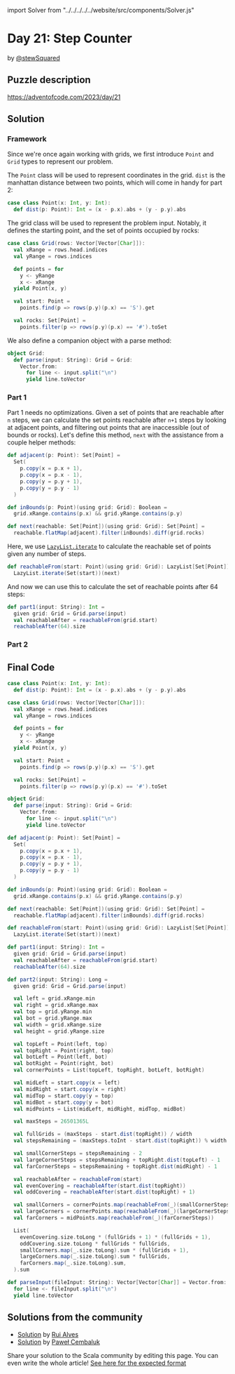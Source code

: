 import Solver from "../../../../../website/src/components/Solver.js"

# Day 21: Step Counter

by [@stewSquared](https://github.com/stewSquared)

## Puzzle description

https://adventofcode.com/2023/day/21

## Solution

### Framework

Since we're once again working with grids, we first introduce `Point` and `Grid` types to represent our problem.

The `Point` class will be used to represent coordinates in the grid. `dist` is the manhattan distance between two points, which will come in handy for part 2:

```scala
case class Point(x: Int, y: Int):
  def dist(p: Point): Int = (x - p.x).abs + (y - p.y).abs
```

The grid class will be used to represent the problem input.
Notably, it defines the starting point, and the set of points occupied by rocks:

```scala
case class Grid(rows: Vector[Vector[Char]]):
  val xRange = rows.head.indices
  val yRange = rows.indices

  def points = for
    y <- yRange
    x <- xRange
  yield Point(x, y)

  val start: Point =
    points.find(p => rows(p.y)(p.x) == 'S').get

  val rocks: Set[Point] =
    points.filter(p => rows(p.y)(p.x) == '#').toSet
```

We also define a companion object with a parse method:

```scala
object Grid:
  def parse(input: String): Grid = Grid:
    Vector.from:
      for line <- input.split("\n")
      yield line.toVector
```

### Part 1

Part 1 needs no optimizations. Given a set of points that are reachable after `n` steps, we can calculate the set points reachable after `n+1` steps by looking at adjacent points, and filtering out points that are inaccessible (out of bounds or rocks). Let's define this method, `next` with the assistance from a couple helper methods:

```scala
def adjacent(p: Point): Set[Point] =
  Set(
    p.copy(x = p.x + 1),
    p.copy(x = p.x - 1),
    p.copy(y = p.y + 1),
    p.copy(y = p.y - 1)
  )

def inBounds(p: Point)(using grid: Grid): Boolean =
  grid.xRange.contains(p.x) && grid.yRange.contains(p.y)

def next(reachable: Set[Point])(using grid: Grid): Set[Point] =
  reachable.flatMap(adjacent).filter(inBounds).diff(grid.rocks)
```

Here, we use [`LazyList.iterate`](https://www.scala-lang.org/api/current/scala/collection/immutable/LazyList$.html#iterate-fffff834) to calculate the reachable set of points given any number of steps.

```scala
def reachableFrom(start: Point)(using grid: Grid): LazyList[Set[Point]] =
  LazyList.iterate(Set(start))(next)
```

And now we can use this to calculate the set of reachable points after 64 steps:

```scala
def part1(input: String): Int =
  given grid: Grid = Grid.parse(input)
  val reachableAfter = reachableFrom(grid.start)
  reachableAfter(64).size
```

### Part 2

## Final Code

```scala
case class Point(x: Int, y: Int):
  def dist(p: Point): Int = (x - p.x).abs + (y - p.y).abs

case class Grid(rows: Vector[Vector[Char]]):
  val xRange = rows.head.indices
  val yRange = rows.indices

  def points = for
    y <- yRange
    x <- xRange
  yield Point(x, y)

  val start: Point =
    points.find(p => rows(p.y)(p.x) == 'S').get

  val rocks: Set[Point] =
    points.filter(p => rows(p.y)(p.x) == '#').toSet

object Grid:
  def parse(input: String): Grid = Grid:
    Vector.from:
      for line <- input.split("\n")
      yield line.toVector

def adjacent(p: Point): Set[Point] =
  Set(
    p.copy(x = p.x + 1),
    p.copy(x = p.x - 1),
    p.copy(y = p.y + 1),
    p.copy(y = p.y - 1)
  )

def inBounds(p: Point)(using grid: Grid): Boolean =
  grid.xRange.contains(p.x) && grid.yRange.contains(p.y)

def next(reachable: Set[Point])(using grid: Grid): Set[Point] =
  reachable.flatMap(adjacent).filter(inBounds).diff(grid.rocks)

def reachableFrom(start: Point)(using grid: Grid): LazyList[Set[Point]] =
  LazyList.iterate(Set(start))(next)

def part1(input: String): Int =
  given grid: Grid = Grid.parse(input)
  val reachableAfter = reachableFrom(grid.start)
  reachableAfter(64).size

def part2(input: String): Long =
  given grid: Grid = Grid.parse(input)

  val left = grid.xRange.min
  val right = grid.xRange.max
  val top = grid.yRange.min
  val bot = grid.yRange.max
  val width = grid.xRange.size
  val height = grid.yRange.size

  val topLeft = Point(left, top)
  val topRight = Point(right, top)
  val botLeft = Point(left, bot)
  val botRight = Point(right, bot)
  val cornerPoints = List(topLeft, topRight, botLeft, botRight)

  val midLeft = start.copy(x = left)
  val midRight = start.copy(x = right)
  val midTop = start.copy(y = top)
  val midBot = start.copy(y = bot)
  val midPoints = List(midLeft, midRight, midTop, midBot)

  val maxSteps = 26501365L

  val fullGrids = (maxSteps - start.dist(topRight)) / width
  val stepsRemaining = (maxSteps.toInt - start.dist(topRight)) % width

  val smallCornerSteps = stepsRemaining - 2
  val largeCornerSteps = stepsRemaining + topRight.dist(topLeft) - 1
  val farCornerSteps = stepsRemaining + topRight.dist(midRight) - 1

  val reachableAfter = reachableFrom(start)
  val evenCovering = reachableAfter(start.dist(topRight))
  val oddCovering = reachableAfter(start.dist(topRight) + 1)

  val smallCorners = cornerPoints.map(reachableFrom(_)(smallCornerSteps))
  val largeCorners = cornerPoints.map(reachableFrom(_)(largeCornerSteps))
  val farCorners = midPoints.map(reachableFrom(_)(farCornerSteps))

  List(
    evenCovering.size.toLong * (fullGrids + 1) * (fullGrids + 1),
    oddCovering.size.toLong * fullGrids * fullGrids,
    smallCorners.map(_.size.toLong).sum * (fullGrids + 1),
    largeCorners.map(_.size.toLong).sum * fullGrids,
    farCorners.map(_.size.toLong).sum,
  ).sum

def parseInput(fileInput: String): Vector[Vector[Char]] = Vector.from:
  for line <- fileInput.split("\n")
  yield line.toVector
```


## Solutions from the community

- [Solution](https://github.com/xRuiAlves/advent-of-code-2023/blob/main/Day21.scala) by [Rui Alves](https://github.com/xRuiAlves/)
- [Solution](https://github.com/AvaPL/Advent-of-Code-2023/tree/main/src/main/scala/day21) by [Paweł Cembaluk](https://github.com/AvaPL)

Share your solution to the Scala community by editing this page.
You can even write the whole article! [See here for the expected format](https://github.com/scalacenter/scala-advent-of-code/discussions/424)
